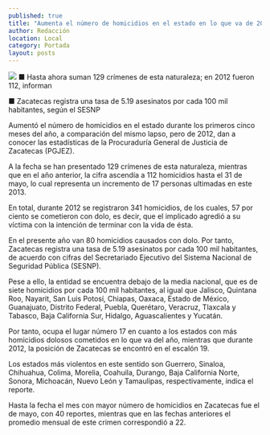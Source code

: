 ```yaml
---
published: true
title: "Aumenta el número de homicidios en el estado en lo que va de 2013: PGJEZ"
author: Redacción
location: Local
category: Portada
layout: posts
---
```


![](http://i.imgur.com/l8nd80ym.jpg)
■ Hasta ahora suman 129 crímenes de esta naturaleza; en 2012 fueron 112, informan

■ Zacatecas registra una tasa de 5.19 asesinatos por cada 100 mil habitantes, según el SESNP

Aumentó el número de homicidios en el estado durante los primeros cinco meses del año, a comparación del mismo lapso, pero de 2012, dan a conocer las estadísticas de la Procuraduría General de Justicia de Zacatecas (PGJEZ).

A la fecha se han presentado 129 crímenes de esta naturaleza, mientras que en el año anterior, la cifra ascendía a 112 homicidios hasta el 31 de mayo, lo cual representa un incremento de 17 personas ultimadas en este 2013.

En total, durante 2012 se registraron 341 homicidios, de los cuales, 57 por ciento se cometieron con dolo, es decir, que el implicado agredió a su víctima con la intención de terminar con la vida de ésta.

En el presente año van 80 homicidios causados con dolo. Por tanto, Zacatecas registra una tasa de 5.19 asesinatos por cada 100 mil habitantes, de acuerdo con cifras del Secretariado Ejecutivo del Sistema Nacional de Seguridad Pública (SESNP).

Pese a ello, la entidad se encuentra debajo de la media nacional, que es de siete homicidios por cada 100 mil habitantes, al igual que Jalisco, Quintana Roo, Nayarit, San Luis Potosí, Chiapas, Oaxaca, Estado de México, Guanajuato, Distrito Federal, Puebla, Querétaro, Veracruz, Tlaxcala y Tabasco, Baja California Sur, Hidalgo, Aguascalientes y Yucatán.

Por tanto, ocupa el lugar número 17 en cuanto a los estados con más homicidios dolosos cometidos en lo que va del año, mientras que durante 2012, la posición de Zacatecas se encontró en el escalón 19.

Los estados más violentos en este sentido son Guerrero, Sinaloa, Chihuahua, Colima, Morelia, Coahuila, Durango, Baja California Norte, Sonora, Michoacán, Nuevo León y Tamaulipas, respectivamente, indica el reporte.

Hasta la fecha el mes con mayor número de homicidios en Zacatecas fue el de mayo, con 40 reportes, mientras que en las fechas anteriores el promedio mensual de este crimen correspondió a 22.
